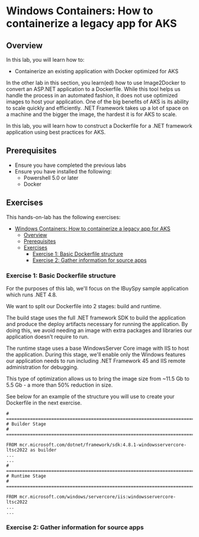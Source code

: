 # Windows Containers: How to containerize a legacy app for AKS

## Overview

In this lab, you will learn how to:

* Containerize an existing application with Docker optimized for AKS

In the other lab in this section, you learn(ed) how to use Image2Docker to convert an ASP.NET application to a Dockerfile. While this tool helps us handle the process in an automated fashion, it does not use optimized images to host your application. One of the big benefits of AKS is its ability to scale quickly and efficiently. .NET Framework takes up a lot of space on a machine and the bigger the image, the hardest it is for AKS to scale. 

In this lab, you will learn how to construct a Dockerfile for a .NET framework application using best practices for AKS. 

## Prerequisites

* Ensure you have completed the previous labs
* Ensure you have installed the following:
  * Powershell 5.0 or later
  * Docker

## Exercises

This hands-on-lab has the following exercises:

- [Windows Containers: How to containerize a legacy app for AKS](#windows-containers-how-to-containerize-a-legacy-app-for-aks)
  - [Overview](#overview)
  - [Prerequisites](#prerequisites)
  - [Exercises](#exercises)
    - [Exercise 1: Basic Dockerfile structure](#exercise-1-basic-dockerfile-structure)
    - [Exercise 2: Gather information for source apps](#exercise-2-gather-information-for-source-apps)

### Exercise 1: Basic Dockerfile structure

For the purposes of this lab, we'll focus on the IBuySpy sample application which runs .NET 4.8. 

We want to split our Dockerfile into 2 stages: build and runtime. 

The build stage uses the full .NET framework SDK to build the application and produce the deploy artifacts necessary for running the application. By doing this, we avoid needing an image with extra packages and libraries our application doesn't require to run.

The runtime stage uses a base WindowsServer Core image with IIS to host the application. During this stage, we'll enable only the Windows features our application needs to run including .NET Framework 45 and IIS remote administration for debugging. 

This type of optimization allows us to bring the image size from ~11.5 Gb to 5.5 Gb - a more than 50% reduction in size. 

See below for an example of the structure you will use to create your Dockerfile in the next exercise. 

```
# ================================================================================================
# Builder Stage
# ================================================================================================

FROM mcr.microsoft.com/dotnet/framework/sdk:4.8.1-windowsservercore-ltsc2022 as builder
...
...
# ================================================================================================
# Runtime Stage
# ================================================================================================

FROM mcr.microsoft.com/windows/servercore/iis:windowsservercore-ltsc2022
...
...
```

### Exercise 2: Gather information for source apps

